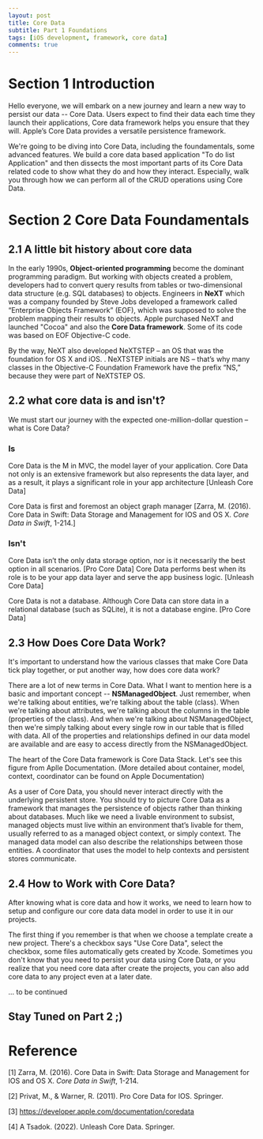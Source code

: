 ```yaml
---
layout: post
title: Core Data
subtitle: Part 1 Foundations
tags: [iOS development, framework, core data]
comments: true
---
```


# Section 1 Introduction

Hello everyone,  we will embark on a new journey and learn a new way to persist our data -- Core Data. Users expect to find their data each time they launch their applications, Core data framework helps you ensure that they will. Apple’s Core Data provides a versatile persistence framework.

We're going to be diving into Core Data, including the foundamentals, some advanced features.  We build a core data based application "To do list Application" and then dissects the most important parts of its Core Data related code to show what they do and how they interact. Especially, walk you through how we can perform all of the CRUD operations using Core Data. 

# Section 2 Core Data Foundamentals

## 2.1 A little bit history about core data

In the early 1990s, **Object-oriented programming** become the dominant programming paradigm. But working with objects created a problem, developers had to convert query results from tables or two-dimensional data structure (e.g. SQL databases) to objects. Engineers in **NeXT** which was a company founded by Steve Jobs developed a framework called “Enterprise Objects Framework” (EOF), which was supposed to solve the problem mapping their results to objects. Apple purchased NeXT and launched "Cocoa" and also the **Core Data framework**. Some of its code was based on EOF Objective-C code. 

By the way, NeXT also developed NeXTSTEP – an OS that was the foundation for OS X and iOS. . NeXTSTEP initials are NS – that’s why many classes in the Objective-C Foundation Framework have the prefix “NS,” because they were part of NeXTSTEP OS.

## 2.2 what core data is and isn't?

We must start our journey with the expected one-million-dollar question –
what is Core Data?

### Is

Core Data is the M in MVC, the model layer of your application. Core Data not only is an extensive framework but also represents the data layer, and as a result, it plays a significant role in your app architecture [Unleash Core Data]

Core Data is first and foremost an object graph manager [Zarra, M. (2016). Core Data in Swift: Data Storage and Management for IOS and OS X. *Core Data in Swift*, 1-214.]

### Isn't

Core Data isn’t the only data storage option, nor is it necessarily the best option in all scenarios. [Pro Core Data] Core Data performs best when its role is to be your app data layer and serve the app business logic. [Unleash Core Data]

Core Data is not a database. Although Core Data can store data in a relational database (such as SQLite), it is not a database engine. [Pro Core Data] 

## 2.3 How Does Core Data Work?

It's important to understand how the various classes that make Core Data tick play together, or put another way, how does core data work? 

There are a lot of new terms in Core Data. What I want to mention here is a basic and important concept -- **NSManagedObject**. Just remember, when we're talking about entities, we're talking about the table (class). When we're talking about attributes,  we're talking about the columns in the table (properties of the class). And when we're talking about NSManagedObject, then we're simply talking about every single row in our table that is filled with data. All of the properties and relationships defined in our data model are available and are easy to access directly from the NSManagedObject.

The heart of the Core Data framework is Core Data Stack. Let's see this figure from Aplle Documentation. (More detailed about container, model, context, coordinator can be found on Apple Documentation)

As a user of Core Data, you should never interact directly with the underlying persistent store. You should try to picture Core Data as a framework that manages the persistence of objects rather than thinking about databases. Much like we need a livable environment to subsist, managed objects must live within an environment that’s livable for them, usually referred to as a managed object context, or simply context. The managed data model can also describe the relationships between those entities. A coordinator that uses the model to help contexts and persistent stores communicate.

## 2.4 How to Work with Core Data?

After knowing what is core data and how it works,  we need to learn how to setup and configure our core data data model in order to use it in our projects.

The first thing if you remember is that when we choose a template create a new project.  There's a checkbox says "Use Core Data", select the checkbox, some files automatically gets created by Xcode. Sometimes you don't know that you need to persist your data using Core Data, or you realize that you need core data after create the projects, you can also add core data to any project even at a later date.

... to be continued

## Stay Tuned on Part 2 ;)

# Reference

[1] Zarra, M. (2016). Core Data in Swift: Data Storage and Management for IOS and OS X. *Core Data in Swift*, 1-214.

[2] Privat, M., & Warner, R. (2011). Pro Core Data for IOS. Springer.

[3]  https://developer.apple.com/documentation/coredata

[4] A Tsadok. (2022). Unleash Core Data. Springer.
